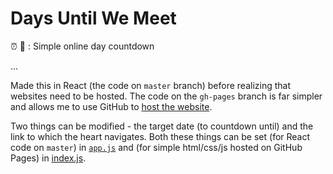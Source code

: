 # Days Until We Meet
⏰ 💑 : Simple online day countdown 

...

Made this in React (the code on `master` branch) before realizing that websites need to be hosted. The code on the `gh-pages` branch is far simpler and allows me to use GitHub to [host the website](shivankaul.com/daysuntilwemeet/). 

Two things can be modified - the target date (to countdown until) and the link to which the heart navigates. Both these things can be set (for React code on `master`) in [`app.js`](https://github.com/ShivanKaul/daysuntilwemeet/edit/master/js/app.js) and (for simple html/css/js hosted on GitHub Pages) in [index.js](https://github.com/ShivanKaul/daysuntilwemeet/blob/gh-pages/index.js). 
